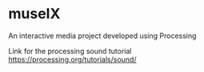 # museIX
An interactive media project developed using Processing


Link for the processing sound tutorial
https://processing.org/tutorials/sound/ 
